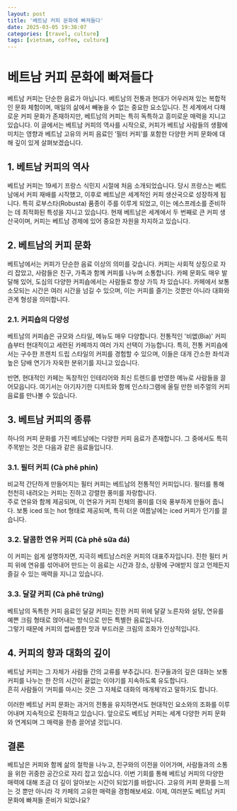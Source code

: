 ```yaml
---
layout: post
title: '베트남 커피 문화에 빠져들다'
date: 2025-03-05 19:38:07
categories: [travel, culture]
tags: [vietnam, coffee, culture]
---
```


# 베트남 커피 문화에 빠져들다

베트남 커피는 단순한 음료가 아닙니다. 베트남의 전통과 현대가 어우러져 있는 복합적인 문화 체험이며, 매일의 삶에서 빼놓을 수 없는 중요한 요소입니다. 전 세계에서 다채로운 커피 문화가 존재하지만, 베트남의 커피는 특히 독특하고 흥미로운 매력을 지니고 있습니다. 이 글에서는 베트남 커피의 역사를 시작으로, 커피가 베트남 사람들의 생활에 미치는 영향과 베트남 고유의 커피 음료인 ‘필터 커피’를 포함한 다양한 커피 문화에 대해 깊이 있게 살펴보겠습니다.

## 1. 베트남 커피의 역사

베트남 커피는 19세기 프랑스 식민지 시절에 처음 소개되었습니다. 당시 프랑스는 베트남에서 커피 재배를 시작했고, 이후로 베트남은 세계적인 커피 생산국으로 성장하게 됩니다. 특히 로부스타(Robusta) 품종이 주를 이루게 되었고, 이는 에스프레소를 준비하는 데 최적화된 특성을 지니고 있습니다. 현재 베트남은 세계에서 두 번째로 큰 커피 생산국이며, 커피는 베트남 경제에 있어 중요한 자원을 차지하고 있습니다.

## 2. 베트남의 커피 문화

베트남에서는 커피가 단순한 음료 이상의 의미를 갖습니다. 커피는 사회적 상징으로 자리 잡았고, 사람들은 친구, 가족과 함께 커피를 나누며 소통합니다. 카페 문화도 매우 발달해 있어, 도심의 다양한 커피숍에서는 사람들로 항상 가득 차 있습니다. 카페에서 보통 소모되는 시간은 여러 시간을 넘길 수 있으며, 이는 커피를 즐기는 것뿐만 아니라 대화와 관계 형성을 의미합니다.

### 2.1. 커피숍의 다양성

베트남의 커피숍은 규모와 스타일, 메뉴도 매우 다양합니다. 전통적인 '비엢(Bia)' 커피숍부터 현대적이고 세련된 카페까지 여러 가지 선택이 가능합니다. 특히, 전통 커피숍에서는 구수한 프렌치 드립 스타일의 커피를 경험할 수 있으며, 이들은 대개 간소한 좌석과 높은 담배 연기가 자욱한 분위기를 지니고 있습니다.

반면, 현대적인 카페는 독창적인 인테리어와 최신 트렌드를 반영한 메뉴로 사람들을 끌어모읍니다. 여기서는 아기자기한 디저트와 함께 인스타그램에 올릴 만한 비주얼의 커피 음료를 만나볼 수 있습니다.

## 3. 베트남 커피의 종류

하나의 커피 문화를 가진 베트남에는 다양한 커피 음료가 존재합니다. 그 중에서도 특히 주목받는 것은 다음과 같은 음료들입니다.

### 3.1. 필터 커피 (Cà phê phin)

비교적 간단하게 만들어지는 필터 커피는 베트남의 전통적인 커피입니다. 필터를 통해 천천히 내려오는 커피는 진하고 강렬한 풍미를 자랑합니다.  
주로 연유와 함께 제공되며, 이 연유가 커피 전체의 풍미를 더욱 풍부하게 만들어 줍니다. 보통 iced 또는 hot 형태로 제공되며, 특히 더운 여름날에는 iced 커피가 인기를 끌습니다.  

### 3.2. 달콤한 연유 커피 (Cà phê sữa đá)

이 커피는 쉽게 설명하자면, 지극히 베트남스러운 커피의 대표주자입니다. 진한 필터 커피 위에 연유를 섞어내어 만드는 이 음료는 시간과 장소, 상황에 구애받지 않고 언제든지 즐길 수 있는 매력을 지니고 있습니다.  

### 3.3. 달걀 커피 (Cà phê trứng)

베트남의 독특한 커피 음료인 달걀 커피는 진한 커피 위에 달걀 노른자와 설탕, 연유를 예쁜 크림 형태로 얹어내는 방식으로 만든 특별한 음료입니다.  
그렇기 때문에 커피의 쌉싸름한 맛과 부드러운 크림의 조화가 인상적입니다.  

## 4. 커피의 향과 대화의 깊이

베트남 커피는 그 자체가 사람들 간의 교류를 부추깁니다. 친구들과의 깊은 대화는 보통 커피를 나누는 한 잔의 시간이 끝없는 이야기를 지속하도록 유도합니다.  
흔히 사람들이 ‘커피를 마시는 것은 그 자체로 대화의 매개체’라고 말하기도 합니다.

이러한 베트남 커피 문화는 과거의 전통을 유지하면서도 현대적인 요소와의 조화를 이루어내며 지속적으로 진화하고 있습니다. 앞으로도 베트남 커피는 세계 다양한 커피 문화와 연계되며 그 매력을 한층 끌어낼 것입니다.

## 결론

베트남은 커피와 함께 삶의 철학을 나누고, 친구와의 이전을 이어가며, 사람들과의 소통을 위한 귀중한 공간으로 자리 잡고 있습니다. 이번 기회를 통해 베트남 커피의 다양한 매력에 대해 조금 더 깊이 알아보는 시간이 되었기를 바랍니다. 고유의 커피 문화를 느끼는 것 뿐만 아니라 각 카페의 고유한 매력을 경험해보세요. 이제, 여러분도 베트남 커피 문화에 빠져들 준비가 되었나요?